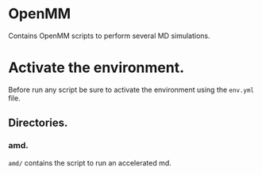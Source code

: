 # OpenMM
Contains OpenMM scripts to perform several MD simulations.

# Activate the environment.

Before run any script be sure to activate the environment using the `env.yml` file.


## Directories.

### amd.

`amd/` contains the script to run an accelerated md.
